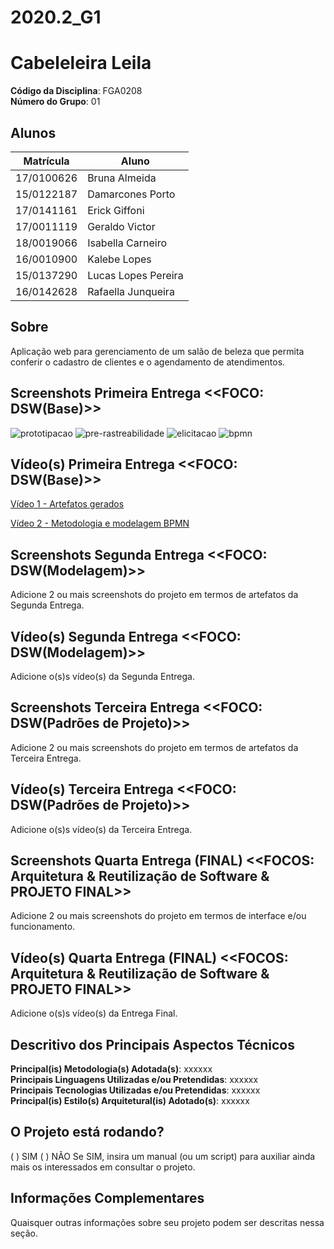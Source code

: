 # 2020.2_G1
# Cabeleleira Leila

**Código da Disciplina**: FGA0208<br>
**Número do Grupo**: 01<br>

## Alunos
|Matrícula | Aluno |
| -- | -- |
| 17/0100626 | Bruna Almeida |
| 15/0122187 | Damarcones Porto |
| 17/0141161 | Erick Giffoni |
| 17/0011119 | Geraldo Victor |
| 18/0019066 | Isabella Carneiro |
| 16/0010900 | Kalebe Lopes |
| 15/0137290 | Lucas Lopes Pereira |
| 16/0142628 | Rafaella Junqueira |


## Sobre 
Aplicação web para gerenciamento de um salão de beleza que permita conferir o cadastro de clientes e o agendamento de atendimentos.

## Screenshots Primeira Entrega <<FOCO: DSW(Base)>>
![prototipacao](https://github.com/UnBArqDsw2020-2/2020.2_G1_CabeleleiraLeila/blob/main/docs/img/entrega1/print4.png)
![pre-rastreabilidade](https://github.com/UnBArqDsw2020-2/2020.2_G1_CabeleleiraLeila/blob/main/docs/img/entrega1/print1.png)
![elicitacao](https://github.com/UnBArqDsw2020-2/2020.2_G1_CabeleleiraLeila/blob/main/docs/img/entrega1/print3.png)
![bpmn](https://github.com/UnBArqDsw2020-2/2020.2_G1_CabeleleiraLeila/blob/main/docs/img/entrega1/print2.png)

## Vídeo(s) Primeira Entrega <<FOCO: DSW(Base)>>
[Vídeo 1 - Artefatos gerados](https://www.youtube.com/watch?v=NRkoYo-4yMs&feature=youtu.be)

[Vídeo 2 - Metodologia e modelagem BPMN](https://www.youtube.com/watch?v=dlOgSIGCpgI&feature=youtu.be)


## Screenshots Segunda Entrega <<FOCO: DSW(Modelagem)>>
Adicione 2 ou mais screenshots do projeto em termos de artefatos da Segunda Entrega.

## Vídeo(s) Segunda Entrega <<FOCO: DSW(Modelagem)>>
Adicione o(s)s vídeo(s) da Segunda Entrega.

## Screenshots Terceira Entrega <<FOCO: DSW(Padrões de Projeto)>>
Adicione 2 ou mais screenshots do projeto em termos de artefatos da Terceira Entrega.

## Vídeo(s) Terceira Entrega <<FOCO: DSW(Padrões de Projeto)>>
Adicione o(s)s vídeo(s) da Terceira Entrega.

## Screenshots Quarta Entrega (FINAL) <<FOCOS: Arquitetura & Reutilização de Software & PROJETO FINAL>>
Adicione 2 ou mais screenshots do projeto em termos de interface e/ou funcionamento.

## Vídeo(s) Quarta Entrega (FINAL) <<FOCOS: Arquitetura & Reutilização de Software & PROJETO FINAL>>
Adicione o(s)s vídeo(s) da Entrega Final.

## Descritivo dos Principais Aspectos Técnicos 
**Principal(is) Metodologia(s) Adotada(s)**: xxxxxx<br>
**Principais Linguagens Utilizadas e/ou Pretendidas**: xxxxxx<br>
**Principais Tecnologias Utilizadas e/ou Pretendidas**: xxxxxx<br>
**Principal(is) Estilo(s) Arquitetural(is) Adotado(s)**: xxxxxx<br>

## O Projeto está rodando?
( ) SIM
( ) NÃO
Se SIM, insira um manual (ou um script) para auxiliar ainda mais os interessados em consultar o projeto.

## Informações Complementares 
Quaisquer outras informações sobre seu projeto podem ser descritas nessa seção.
